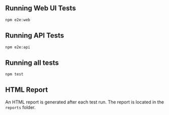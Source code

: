 ## Running Web UI Tests

```bash
npm e2e:web
```

## Running API Tests

```bash
npm e2e:api
```

## Running all tests

```bash
npm test
```

## HTML Report
An HTML report is generated after each test run. The report is located in the `reports` folder.

